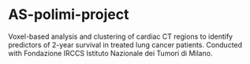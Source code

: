 # AS-polimi-project
Voxel-based analysis and clustering of cardiac CT regions to identify predictors of 2-year survival in treated lung cancer patients. Conducted with Fondazione IRCCS Istituto Nazionale dei Tumori di Milano.
